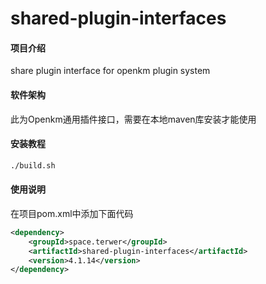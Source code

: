 # shared-plugin-interfaces

#### 项目介绍
share plugin interface for openkm plugin system

#### 软件架构
此为Openkm通用插件接口，需要在本地maven库安装才能使用

#### 安装教程

```bash
./build.sh
```

#### 使用说明

在项目pom.xml中添加下面代码

```xml
<dependency>
    <groupId>space.terwer</groupId>
    <artifactId>shared-plugin-interfaces</artifactId>
    <version>4.1.14</version>
</dependency>
```